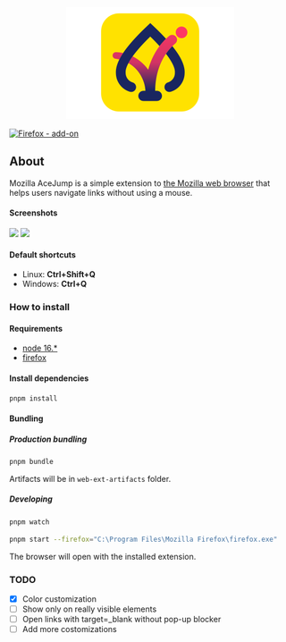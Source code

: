 <div align="center">
  <a href="https://addons.mozilla.org/ru/firefox/addon/acejump/">
    <img width="300" height="200" src="https://github.com/cjvnjde/sharing/blob/main/Mozilla-AceJump/AceJump_logo.png?raw=true">
  </a>
</div>

[![Firefox - add-on](https://img.shields.io/static/v1?label=Firefox&message=add-on&color=%23FF7139&logo=Firefox+Browser)](https://addons.mozilla.org/ru/firefox/addon/acejump/)

## About
Mozilla AceJump is a simple extension to [the Mozilla web browser](https://www.mozilla.org/en-US/firefox/new/) that helps users navigate links without using a mouse.

#### Screenshots
<img height="400" src="https://user-images.githubusercontent.com/68147661/183308380-6a8141c7-313b-4e03-827a-1bcbc3c95078.png">
<img height="400" src="https://user-images.githubusercontent.com/68147661/183308384-47fcc749-c244-479f-8e9a-c95fc17b01f8.png">

#### Default shortcuts

+ Linux: **Ctrl+Shift+Q**
+ Windows: **Ctrl+Q**

### How to install

#### Requirements
* [node 16.*](https://nodejs.org/en/)
* [firefox](https://www.mozilla.org/en-US/firefox/new/)

#### Install dependencies
```bash
pnpm install
```
#### Bundling

##### Production bundling

````bash
pnpm bundle
````

Artifacts will be in `web-ext-artifacts` folder.

##### Developing

````bash
pnpm watch
````
````bash
pnpm start --firefox="C:\Program Files\Mozilla Firefox\firefox.exe"
````

The browser will open with the installed extension.

### TODO

- [x] Color customization
- [ ] Show only on really visible elements
- [ ] Open links with target=_blank without pop-up blocker
- [ ] Add more costomizations
